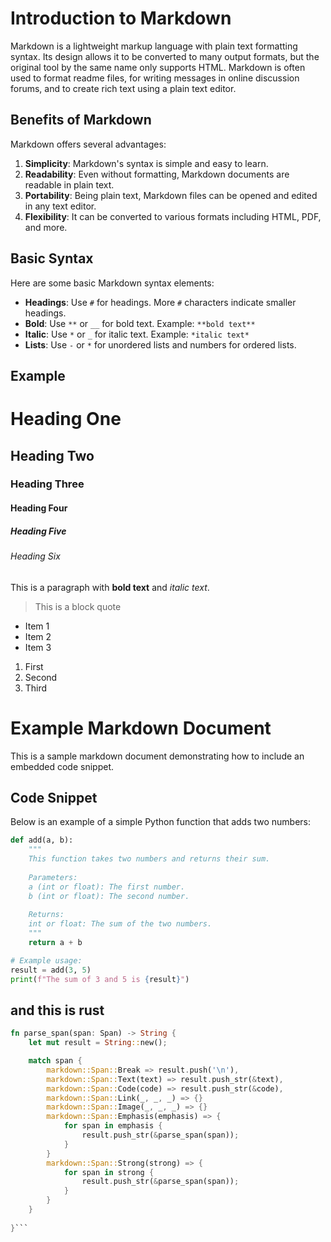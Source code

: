 # Introduction to Markdown

Markdown is a lightweight markup language with plain text formatting syntax. Its design allows it to be converted to many output formats, but the original tool by the same name only supports HTML. Markdown is often used to format readme files, for writing messages in online discussion forums, and to create rich text using a plain text editor.

## Benefits of Markdown

Markdown offers several advantages:

1. **Simplicity**: Markdown's syntax is simple and easy to learn.
2. **Readability**: Even without formatting, Markdown documents are readable in plain text.
3. **Portability**: Being plain text, Markdown files can be opened and edited in any text editor.
4. **Flexibility**: It can be converted to various formats including HTML, PDF, and more.

## Basic Syntax

Here are some basic Markdown syntax elements:

- **Headings**: Use `#` for headings. More `#` characters indicate smaller headings.
- **Bold**: Use `**` or `__` for bold text. Example: `**bold text**`
- **Italic**: Use `*` or `_` for italic text. Example: `*italic text*`
- **Lists**: Use `-` or `*` for unordered lists and numbers for ordered lists.

## Example

# Heading One
## Heading Two
### Heading Three
#### Heading Four
##### Heading Five
###### Heading Six

This is a paragraph with **bold text** and *italic text*.

> This is a block quote

- Item 1
- Item 2
- Item 3

1. First
2. Second
3. Third

# Example Markdown Document

This is a sample markdown document demonstrating how to include an embedded code snippet.


## Code Snippet

Below is an example of a simple Python function that adds two numbers:

```python
def add(a, b):
    """
    This function takes two numbers and returns their sum.
    
    Parameters:
    a (int or float): The first number.
    b (int or float): The second number.
    
    Returns:
    int or float: The sum of the two numbers.
    """
    return a + b

# Example usage:
result = add(3, 5)
print(f"The sum of 3 and 5 is {result}")
```

## and this is rust

```rust
fn parse_span(span: Span) -> String {
    let mut result = String::new();

    match span {
        markdown::Span::Break => result.push('\n'),
        markdown::Span::Text(text) => result.push_str(&text),
        markdown::Span::Code(code) => result.push_str(&code),
        markdown::Span::Link(_, _, _) => {}
        markdown::Span::Image(_, _, _) => {}
        markdown::Span::Emphasis(emphasis) => {
            for span in emphasis {
                result.push_str(&parse_span(span));
            }
        }
        markdown::Span::Strong(strong) => {
            for span in strong {
                result.push_str(&parse_span(span));
            }
        }
    }
    
}```
